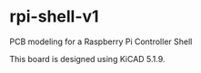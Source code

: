 # rpi-shell-v1
PCB modeling for a Raspberry Pi Controller Shell

This board is designed using KiCAD 5.1.9.

